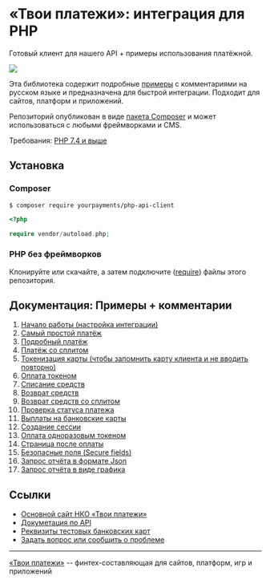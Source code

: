 # «Твои платежи»: интеграция для PHP
Готовый клиент для нашего API + примеры использования платёжной.

![](https://repository-images.githubusercontent.com/638835276/ff494b04-d65b-4843-8759-e85c689a7e80)
 
Эта библиотека содержит подробные [примеры](src/Examples/) с комментариями на русском языке 
и предназначена для быстрой интеграции. Подходит для сайтов, платформ и приложений.

Репозиторий опубликован в виде [пакета Composer](https://packagist.org/packages/yourpayments/php-api-client) и может 
использоваться с любыми фреймворками и CMS.
 
Требования: [PHP 7.4 и выше](https://github.com/yourpayments/php-api-client/blob/main/composer.json)

## Установка
### Composer
```shell
$ composer require yourpayments/php-api-client
```

```php
<?php

require vendor/autoload.php;
```

### PHP без фреймворков
Клонируйте или скачайте, а затем подключите ([require](https://www.php.net/manual/ru/function.require.php)) файлы этого репозитория.

## Документация: Примеры + комментарии
1. [Начало работы (настройка интеграции)](src/Examples/start.php)
2. [Cамый простой платёж](src/Examples/simpleGetPaymentLink.php)
3. [Подробный платёж](src/Examples/getPaymentLink.php)
4. [Платёж со сплитом](src/Examples/getPaymentLinkMarketplace.php)
5. [Токенизация карты (чтобы запомнить карту клиента и не вводить повторно)](src/Examples/getToken.php)
6. [Оплата токеном](src/Examples/paymentByToken.php)
7. [Списание средств](src/Examples/paymentCapture.php)
8. [Возврат средств](src/Examples/paymentRefund.php)
9. [Возврат средств со сплитом](src/Examples/paymentRefundMarketplace.php)
10. [Проверка статуса платежа](src/Examples/paymentGetStatus.php)
11. [Выплаты на банковские карты](src/Examples/payoutCreate.php)
12. [Создание сессии](src/Examples/getSession.php)
13. [Оплата одноразовым токеном](src/Examples/oneTimeTokenPayment.php)
14. [Страница после оплаты](src/Examples/returnPage.php)
15. [Безопасные поля (Secure fields)](src/Examples/secureFields.php)
16. [Запрос отчёта в формате Json](src/Examples/getReportGeneral.php)
17. [Запрос отчёта в виде графика](src/Examples/getReportChart.php)

## Ссылки
- [Основной сайт НКО «Твои платежи»](https://YPMN.ru/)
- [Докуметация по API](https://ypmn.ru/ru/documentation/)
- [Реквизиты тестовых банковских карт](https://dev.payu.ru/ru/documents/rest-api/testing/#menu-2)
- [Задать вопрос или сообщить о проблеме](https://github.com/yourpayments/php-api-client/issues/new)

-------------
[«Твои платежи»](https://YPMN.ru/ "Платёжная система для сайтов, платформ и приложений") -- финтех-составляющая для сайтов, платформ, игр и приложений
